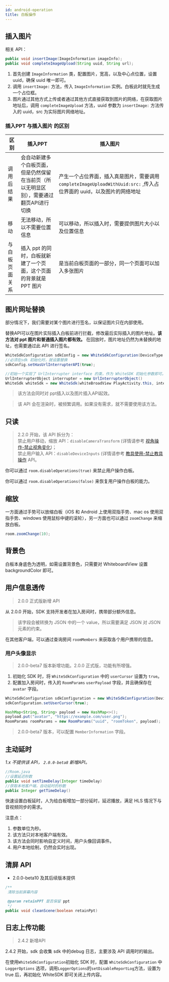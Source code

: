 ```yaml
---
id: android-operation
title: 白板操作
---
```


## 插入图片

相关 API：

```Java
public void insertImage(ImageInformation imageInfo);
public void completeImageUpload(String uuid, String url);
```

1. 首先创建 `ImageInformation` 类，配置图片，宽高，以及中心点位置，设置 uuid，确保 uuid 唯一即可。
1. 调用 `insertImage:` 方法，传入 `ImageInformation` 实例。白板此时就先生成一个占位框。
1. 图片通过其他方式上传或者通过其他方式直接获取到图片的网络，在获取图片地址后，调用
`completeImageUpload` 方法，uuid 参数为 `insertImage:` 方法传入的 uuid，src 为实际图片网络地址。

### 插入PPT 与插入图片 的区别

区别| 插入PPT | 插入图片
---------|----------|---------
 调用后结果 | 会自动新建多个白板页面，但是仍然保留在当前页（所以无明显区别），需要通过翻页API进行切换 | 产生一个占位界面，插入真是图片，需要调用 `completeImageUploadWithUuid:src:` ,传入占位界面的 uuid，以及图片的网络地址 |
 移动 | 无法移动，所以不需要位置信息 | 可以移动，所以插入时，需要提供图片大小以及位置信息
 与白板页面关系 | 插入 ppt 的同时，白板就新建了一个页面，这个页面的背景就是 PPT 图片 | 是当前白板页面的一部分，同一个页面可以加入多张图片

## 图片网址替换

部分情况下，我们需要对某个图片进行签名，以保证图片只在内部使用。

替换API可以在图片实际插入白板前进行拦截，修改最后实际插入的图片地址。**该方法对 ppt 图片和普通插入图片都有效。**
在回放时，图片地址仍然为未替换的地址，也需要通过此 API 进行签名。

```Java
WhiteSdkConfiguration sdkConfig = new WhiteSdkConfiguration(DeviceType.touch, 10, 0.1);
//必须在sdk 初始化时，就设置替换
sdkConfig.setHasUrlInterrupterAPI(true);

//初始一个实现了 UrlInterrupter interface 的类，作为 WhiteSDK 初始化参数即可。
UrlInterrupterObject interrupter = new UrlInterrupterObject()
WhiteSdk whiteSdk = new WhiteSdk(whiteBroadView PlayActivity.this, interrupter);
```

>该方法会同时对 ppt插入以及图片插入API起效。

>该 API 会在渲染时，被频繁调用。如果没有需求，就不需要使用该方法。  

## 只读<span class="anchor" id="disableOperations">

>2.2.0 开始，该 API 拆分为：  
禁止用户移动，缩放 API：`disableCameraTransform` (详情请参考 [视角操作-禁止视角变化](./view.md#disableCameraTransform))；  
禁止用户输入 API：`disableDeviceInputs` (详情请参考 [教具使用-禁止教具操作](./tools.md#disableDeviceInputs) API。

你可以通过 `room.disableOperations(true)` 来禁止用户操作白板。

你可以通过 `room.disableOperations(false)` 来恢复用户操作白板的能力。

## 缩放

一方面通过手势可以放缩白板（iOS 和 Android 上使用双指手势、mac os 使用双指手势、windows 使用鼠标中键的滚轮），另一方面也可以通过 `zoomChange` 来缩放白板。

```java
room.zoomChange(10);
```

## 背景色

白板本身底色为透明，如需设置背景色，只需要对 WhiteboardView 设置 backgroundColor 即可。

## 用户信息透传

>2.0.0 正式版新增 API

从 2.0.0 开始，SDK 支持开发者在加入房间时，携带部分额外信息。  
>该字段会被转换为 JSON 中的一个 value，所以需要满足 JSON 对 JSON 元素的约束。

在其他客户端，可以通过查询房间 `roomMembers` 来获取各个用户携带的信息。

### 用户头像显示

>2.0.0-beta7 版本新增功能。2.0.0 正式版，功能有所增强。

1. 初始化 SDK 时，将 `WhiteSdkConfiguration` 中的 `userCursor` 设置为 `true`。
1. 配置加入房间时，传入的 `RoomParams` `userPayload` 字段，并且确保存在 `avatar` 字段。

```Java
WhiteSdkConfiguration sdkConfiguration = new WhiteSdkConfiguration(DeviceType.touch, 10, 0.1, true);
sdkConfiguration.setUserCursor(true);
```

```Java
HashMap<String, String> payload = new HashMap<>();
payload.put("avatar", "https://example.com/user.png");
RoomParams roomParams = new RoomParams("uuid", "roomToken", payload);
```

>2.0.0-beta7 版本，可以配置 `MemberInformation` 字段。

## 主动延时

*1.x 不提供该 API， `2.0.0-beta8` 新增API。*

```Java
//Room.java
//设置延迟秒数
public void setTimeDelay(Integer timeDelay)
//获取本地客户端，自动延时的秒数
public Integer getTimeDelay()
```

快速设置白板延时，人为给白板增加一部分延时，延迟播放，满足 HLS 情况下与音视频同步的需求。

注意点：

1. 参数单位为秒。
1. 该方法只对本地客户端有效。
1. 该方法会同时影响自定义时间，用户头像回调事件。
1. 用户本地绘制，仍然会实时出现。


## 清屏 API

* 2.0.0-beta10 及其后续版本提供

```Java
/**
 清除当前屏幕内容

 @param retainPPT 是否保留 ppt
 */
public void cleanScene(boolean retainPpt)
```

## 日志上传功能

>2.4.2 新增API

2.4.2 开始，sdk 会收集 sdk 中的debug 日志，主要涉及 API 调用时的输出。

在使用`WhiteSdkConfiguration`初始化 SDK 时，配置 `WhiteSdkConfiguration` 中 `LoggerOptions` 选项，调用`LoggerOptions`的`setDisableReportLog`方法，设置为 true 后，再初始化 WhiteSDK 即可关闭上传内容。